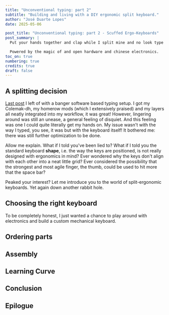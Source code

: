 ```yaml
---
title: "Unconventional typing: part 2"
subtitle: "Building and living with a DIY ergonomic split keyboard."
author: "José Duarte Lopes"
date: 2025-05-06

post_title: "Unconventional typing: part 2 - Scuffed Ergo-Keyboards"
post_summary: |
  Put your hands together and clap while I split mine and no look type this banger sequel. 

  Powered by the magic of and open hardware and chinese electronics.
toc_on: true
numbering: true
credits: true
draft: false
---
```


## A splitting decision

[Last post](/posts/unconventional-typing-p1) I left of with a banger software based typing setup. I got my Colemak-dh, my homerow mods (which I extensively praised) and my layers all neatly integrated into my workflow, it was great! However, lingering around was still an unease, a general feeling of disquiet. And this feeling was one I could quite literally get my hands on. My issue wasn't with the way I typed, you see, it was but with the keyboard itself! It bothered me: there was still further optimization to be done.

Allow me explain. What if I told you've been lied to? What if I told you the standard keyboard **shape**, i.e. the way the keys are positioned, is not really designed with ergonomics in mind? Ever wondered why the keys don't align with each other into a neat little grid? Ever considered the possibility that the strongest and most agile finger, the thumb, could be used to hit more that the space bar? 

Peaked your interest? Let me introduce you to the world of split-ergonomic keyboards. Yet again down another rabbit hole.


## Choosing the right keyboard

To be completely honest, I just wanted a chance to play around with electronics and build a custom mechanical keyboard.

## Ordering parts

## Assembly

## Learning Curve

## Conclusion

## Epilogue

